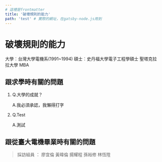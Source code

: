 ```yaml
---
# 這裡是frontmatter
title: '破壞規則的能力'
path: 'test' # 實際的網址，在gatsby-node.js用到
---
```


# 破壞規則的能力

<!-- 用自訂的React component，有些限制，參照gatsby-config.js裡的連結 -->
<!-- children1不能用markdown，但可以用html tag -->
<presenter name='徐瑞廷' title='b80級系友' src='https://upload.wikimedia.org/wikipedia/zh/5/5f/Original_Doge_meme.jpg'>
    大學︰台灣大學電機系(1991~1994)
    碩士︰史丹福大學電子工程學碩士
    聖塔克拉拉大學 MBA
</presenter>

## 跟求學時有關的問題

<!-- 預計把ol li換成能夠開關的component -->

1. Q.大學的成就？

   A.我必須承認，我懶得打字

2. Q.Test

   A.測試

## 跟從臺大電機畢業時有關的問題

> 採訪組員 ： 廖宜倫 黃暐倫 揚耀程 孫裕修 林恆陞

